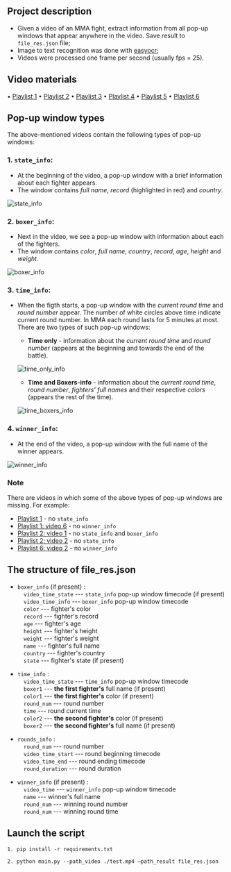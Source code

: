## Project description
- Given a video of an MMA fight, extract information from all pop-up windows that appear anywhere in the video. Save result to `file_res.json` file;
- Image to text recognition was done with [easyocr](https://github.com/JaidedAI/EasyOCR);
- Videos were processed one frame per second (usually fps = 25).

## Video materials
• [Playlist 1](https://youtube.com/playlist?list=PLukHrO2gJzOoWizPv3Rx5lk46ehXjPZUk) • [Playlist 2](https://youtube.com/playlist?list=PLukHrO2gJzOqzGP6qQd6ziqZTazm078IK) • [Playlist 3](https://youtube.com/playlist?list=PLukHrO2gJzOq5X1iaK3scyRhWlOnylu6d) • [Playlist 4](https://youtube.com/playlist?list=PLukHrO2gJzOrSRlPjeq_KX06kLUe-S-gD) • [Playlist 5](https://youtube.com/playlist?list=PLukHrO2gJzOrhaUcULTA2JpQVuHRCxzUx) • [Playlist 6](https://youtube.com/playlist?list=PLukHrO2gJzOrGCOruMsry6APdOMMbtz16) 

## Pop-up window types
The above-mentioned videos contain the following types of pop-up windows:
### 1. `state_info`:
- At the beginning of the video, a pop-up window with a brief information about each fighter appears. 
- The window contains *full name*, *record* (highlighted in red) and *country*. 

![state_info](https://user-images.githubusercontent.com/81459892/217808050-465f012a-ac0c-47a7-8297-6ebd21ef0c63.png)

### 2. `boxer_info`:
- Next in the video, we see a pop-up window with information about each of the fighters. 
- The window contains *color*, *full name*, *country*, *record*, *age*, *height* and *weight*.

![boxer_info](https://user-images.githubusercontent.com/81459892/217809363-194084b7-eda6-4b8a-b9d5-44c22a9cea2b.png)

### 3. `time_info`:
- When the figth starts, a pop-up window with the *current round time* and *round number* appear. The number of white circles above time indicate current round number. In MMA each round lasts for 5 minutes at most. There are two types of such pop-up windows:
  - **Time only** - information about the *current round time* and *round number* (appears at the beginning and towards the end of the battle).

  ![time_only_info](https://user-images.githubusercontent.com/81459892/217810290-efca14bb-47a9-4d5c-962d-5ce0bf493271.png)
  
  - **Time and Boxers-info** -  information about the *current round time*, *round number*, *fighters' full names* and their respective *colors* (appears the rest of the time).

  ![time_boxers_info](https://user-images.githubusercontent.com/81459892/217810669-a772e1df-404c-4974-b64a-91fedcda44e8.png)

### 4. `winner_info`:
- At the end of the video, a pop-up window with the full name of the winner appears.

![winner_info](https://user-images.githubusercontent.com/81459892/217811748-3f218a17-edb4-4cad-8f2b-d3aaf6c488d1.png)

### Note
There are videos in which some of the above types of pop-up windows are missing. For example:

- [Playlist 1](https://youtube.com/playlist?list=PLukHrO2gJzOoWizPv3Rx5lk46ehXjPZUk) - no `state_info`
- [Playlist 1: video 6](https://colab.research.google.com/drive/1UXZP_SAvMIiKXdHSvvdEow3qEAm6VjaZ?authuser=1#scrollTo=iz4WepcC4ZX0:~:text=%2D%20%D0%BD%D0%B5%D1%82%20state_info-,Playlist%201%3A%20video%206,-%2D%20%D0%BD%D0%B5%D1%82%20winner_info) - no `winner_info`
- [Playlist 2: video 1](https://colab.research.google.com/drive/1UXZP_SAvMIiKXdHSvvdEow3qEAm6VjaZ?authuser=1#scrollTo=iz4WepcC4ZX0:~:text=%2D%20%D0%BD%D0%B5%D1%82%20winner_info-,Playlist%202%3A%20video%201,-%2D%20%D0%BD%D0%B5%D1%82%20state_info%20%D0%B8) - no `state_info` and `boxer_info`
- [Playlist 2: video 2](https://colab.research.google.com/drive/1UXZP_SAvMIiKXdHSvvdEow3qEAm6VjaZ?authuser=1#scrollTo=iz4WepcC4ZX0:~:text=state_info%20%D0%B8%20boxer_info-,Playlist%202%3A%20video%202,-%2D%20%D0%BD%D0%B5%D1%82%20state_info) - no `state_info`
- [Playlist 6: video 2](https://www.youtube.com/watch?v=Bf-BlSKDeuc&list=PLukHrO2gJzOrGCOruMsry6APdOMMbtz16&index=2) - no `winner_info`

## The structure of file_res.json
- `boxer_info` (if present) : \
    &emsp;`video_time_state` ---  `state_info` pop-up window timecode (if present) \
    &emsp;`video_time_info` ---  `boxer_info` pop-up window timecode  \
    &emsp;`color` ---  fighter's color \
    &emsp;`record` ---  fighter's record \
    &emsp;`age` ---  fighter's age \
    &emsp;`height` ---  fighter's height \
    &emsp;`weight` ---  fighter's weight \
    &emsp;`name` ---  fighter's full name \
    &emsp;`country` ---  fighter's country \
    &emsp;`state` ---  fighter's state (if present)

- `time_info` : \
  &emsp;`video_time_state` ---  `time_info` pop-up window timecode \
  &emsp;`boxer1` ---   **the first fighter's** full name (if present) \
  &emsp;`color1` ---  **the first fighter's** color (if present) \
  &emsp;`round_num` ---  round number \
  &emsp;`time` ---  round current time \
  &emsp;`color2` ---  **the second fighter's** color (if present)  \
  &emsp;`boxer2` ---  **the second fighter's** full name (if present) 

- `rounds_info` : \
  &emsp;`round_num` --- round number \
  &emsp;`video_time_start` --- round beginning timecode \
  &emsp;`video_time_end` --- round ending timecode \
  &emsp;`round_duration` --- round duration 

- `winner_info` (if present) : \
  &emsp;`video_time` --- `winner_info` pop-up window timecode \
  &emsp;`name` --- winner's full name \
  &emsp;`round_num` --- winning round number \
  &emsp;`round_num` --- winning round time 
 
## Launch the script
````
1. pip install -r requirements.txt
````
````
2. python main.py --path_video ./test.mp4 –path_result file_res.json
````

